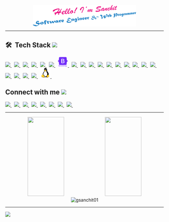 <p  align="center">
<img align="center" src="./banner.png" alt="gsanchit01" width=65% height=65%/>
</p>

---
<!--
**gsanchit01/gsanchit01** is a ✨ _special_ ✨ repository because its `README.md` (this file) appears on your GitHub profile.

Here are some ideas to get you started:

- 🔭 I’m currently working on ...
- 🌱 I’m currently learning ...
- 👯 I’m looking to collaborate on ...
- 🤔 I’m looking for help with ...
- 💬 Ask me about ...
- 📫 How to reach me: ...
- 😄 Pronouns: ...
- ⚡ Fun fact: ...
-->

<h2>🛠 &nbsp;Tech Stack
<img src = "https://media2.giphy.com/media/QssGEmpkyEOhBCb7e1/giphy.gif?cid=ecf05e47a0n3gi1bfqntqmob8g9aid1oyj2wr3ds3mg700bl&rid=giphy.gif" height = 25px></h2>
<a href= # > <img width ='32px' src ='https://raw.githubusercontent.com/rahulbanerjee26/githubAboutMeGenerator/main/icons/c.svg'> </a>&nbsp
<a href= https://www.cplusplus.com > <img width ='32px' src ='https://raw.githubusercontent.com/rahulbanerjee26/githubAboutMeGenerator/main/icons/cpp.svg'> </a> &nbsp
<a href= https://www.python.org/ > <img width ='32px' src ='https://raw.githubusercontent.com/rahulbanerjee26/githubAboutMeGenerator/main/icons/python.svg'> </a>&nbsp
<a href= https://www.java.com/ > <img width ='32px' src ='https://raw.githubusercontent.com/rahulbanerjee26/githubAboutMeGenerator/main/icons/java.svg'> </a>&nbsp
<a href= # > <img width ='32px' src ='https://raw.githubusercontent.com/rahulbanerjee26/githubAboutMeGenerator/main/icons/html.svg'> </a>&nbsp
<a href= # > <img width ='32px' src ='https://raw.githubusercontent.com/rahulbanerjee26/githubAboutMeGenerator/main/icons/css.svg'> </a> &nbsp
<a href= https://getbootstrap.com > <img width ='32px' src ='https://raw.githubusercontent.com/devicons/devicon/master/icons/bootstrap/bootstrap-plain-wordmark.svg'> </a> &nbsp
<a href= # > <img width ='32px' src ='https://raw.githubusercontent.com/rahulbanerjee26/githubAboutMeGenerator/main/icons/javascript.svg'> </a>&nbsp
<a href= https://www.php.net/ > <img width ='32px' src ='https://www.vectorlogo.zone/logos/php/php-icon.svg'> </a>&nbsp
<a href= https://angular.io/ > <img width ='32px' src ='https://raw.githubusercontent.com/rahulbanerjee26/githubAboutMeGenerator/main/icons/angularjs.svg'> </a> &nbsp
<a href= https://reactjs.org/ > <img width ='32px' src ='https://raw.githubusercontent.com/rahulbanerjee26/githubAboutMeGenerator/main/icons/reactjs.svg'> </a>&nbsp
<a href= https://nodejs.org/ > <img width ='32px' src ='https://raw.githubusercontent.com/rahulbanerjee26/githubAboutMeGenerator/main/icons/nodejs.svg'> </a>&nbsp
<a href= https://www.mysql.com/ > <img width ='32px' src ='https://raw.githubusercontent.com/rahulbanerjee26/githubAboutMeGenerator/main/icons/mysql.svg'> </a> &nbsp
<a href= https://www.mongodb.com/ > <img width ='32px' src ='https://raw.githubusercontent.com/rahulbanerjee26/githubAboutMeGenerator/main/icons/mongodb.svg'> </a> &nbsp
<a href= https://git-scm.com/ > <img width ='32px' src ='https://raw.githubusercontent.com/rahulbanerjee26/githubAboutMeGenerator/main/icons/git.svg'> </a> &nbsp
<a href= https://github.com/ > <img width ='32px' src ='https://raw.githubusercontent.com/rahulbanerjee26/githubAboutMeGenerator/main/icons/github.svg'> </a> &nbsp
<a href= https://www.tensorflow.org/ > <img width ='32px' src ='https://raw.githubusercontent.com/rahulbanerjee26/githubAboutMeGenerator/main/icons/tensorflow.svg'> </a> &nbsp
<a href= https://opencv.org/ > <img width ='32px' src ='https://raw.githubusercontent.com/rahulbanerjee26/githubAboutMeGenerator/main/icons/opencv.svg'> </a> &nbsp
<a href= https://scikit-learn.org/ > <img width ='32px' src ='https://raw.githubusercontent.com/rahulbanerjee26/githubAboutMeGenerator/main/icons/scikit.svg'> </a> &nbsp
<a href= https://pytorch.org/ > <img width ='32px' src ='https://raw.githubusercontent.com/rahulbanerjee26/githubAboutMeGenerator/main/icons/pytorch.svg'> </a> &nbsp
<a href= https://cloud.google.com/ > <img width ='32px' src ='https://www.vectorlogo.zone/logos/google_cloud/google_cloud-icon.svg'> </a> &nbsp
<a href= https://www.linux.org/ > <img width ='32px' src ='https://raw.githubusercontent.com/devicons/devicon/master/icons/linux/linux-original.svg'> </a> &nbsp
</p>

<h2> Connect with me <img src='https://raw.githubusercontent.com/ShahriarShafin/ShahriarShafin/main/Assets/handshake.gif' height=25px> </h2>
<a href= https://www.facebook.com/profile.php?id=100008764361549 > <img width ='32px' src ='https://raw.githubusercontent.com/rahulbanerjee26/githubAboutMeGenerator/main/icons/facebook.svg'> </a>&nbsp
<a href= https://www.instagram.com/sanchitgupta0101/ > <img width ='32px' src ='https://raw.githubusercontent.com/rahulbanerjee26/githubAboutMeGenerator/main/icons/instagram.svg'> </a> &nbsp
<a href= https://www.linkedin.com/in/sanchit-gupta-118b50197/ > <img width ='32px' src ='https://raw.githubusercontent.com/rahulbanerjee26/githubAboutMeGenerator/main/icons/linked-in-alt.svg'> </a>&nbsp
<a href= https://twitter.com/gsanchit01 > <img width ='32px' src ='https://raw.githubusercontent.com/rahulbanerjee26/githubAboutMeGenerator/main/icons/twitter.svg'> </a>&nbsp
<a href= https://www.kaggle.com/sanchitgupta0101 > <img width ='32px' src ='https://raw.githubusercontent.com/rahulbanerjee26/githubAboutMeGenerator/main/icons/kaggle.svg'> </a>&nbsp
<a href= https://medium.com/@sanchitgupta0101 > <img width ='32px' src ='https://raw.githubusercontent.com/rahulbanerjee26/githubAboutMeGenerator/main/icons/medium.svg'> </a> &nbsp
<a href= https://github.com/gsanchit01 > <img width ='32px' src ='https://raw.githubusercontent.com/rahulbanerjee26/githubAboutMeGenerator/main/icons/github.svg'> </a>&nbsp
<a href= mailto:sanchitgupta0101@gmail.com > <img width ='32px' src ='https://www.vectorlogo.zone/logos/gmail/gmail-icon.svg'> </a>&nbsp

---

<p  align="center">
  <img width="48%" height="250px" src="https://github-readme-stats.vercel.app/api?username=gsanchit01&show_icons=true&theme=onedark" />
  <img width="48%" height="250px" src="https://github-readme-streak-stats.herokuapp.com/?user=gsanchit01&theme=onedark" />
<img align="center" height="250px" src="https://github-readme-stats.vercel.app/api/top-langs?username=gsanchit01&show_icons=true&locale=en&layout=compact&theme=onedark" alt="gsanchit01" />

</p>

---


![](https://estruyf-github.azurewebsites.net/api/VisitorHit?user=gsanchit01&repo=gsanchit01&countColor=%237B1E7A)
